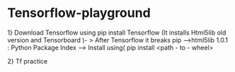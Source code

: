 # Tensorflow-playground
1} Download Tensorflow using pip install Tensorflow (It installs Html5lib old version and Tensorboard )- > After Tensorflow it breaks pip -->html5lib 1.0.1 : Python Package Index --> Install using( pip install <path - to - wheel>

2} Tf practice 

